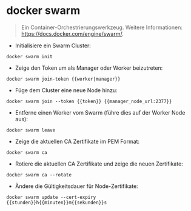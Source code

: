 # docker swarm

> Ein Container-Orchestrierungswerkzeug.
> Weitere Informationen: <https://docs.docker.com/engine/swarm/>.

- Initialisiere ein Swarm Cluster:

`docker swarm init`

- Zeige den Token um als Manager oder Worker beizutreten:

`docker swarm join-token {{worker|manager}}`

- Füge dem Cluster eine neue Node hinzu:

`docker swarm join --token {{token}} {{manager_node_url:2377}}`

- Entferne einen Worker vom Swarm (führe dies auf der Worker Node aus):

`docker swarm leave`

- Zeige die aktuellen CA Zertifikate im PEM Format:

`docker swarm ca`

- Rotiere die aktuellen CA Zertifikate und zeige die neuen Zertifikate:

`docker swarm ca --rotate`

- Ändere die Gültigkeitsdauer für Node-Zertifikate:

`docker swarm update --cert-expiry {{stunden}}h{{minuten}}m{{sekunden}}s`
